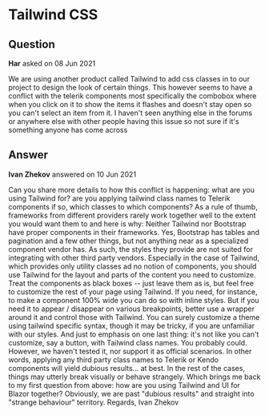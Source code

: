 # Tailwind CSS

## Question

**Har** asked on 08 Jun 2021

We are using another product called Tailwind to add css classes in to our project to design the look of certain things. This however seems to have a conflict with the telerik components most specifically the combobox where when you click on it to show the items it flashes and doesn't stay open so you can't select an item from it. I haven't seen anything else in the forums or anywhere else with other people having this issue so not sure if it's something anyone has come across

## Answer

**Ivan Zhekov** answered on 10 Jun 2021

Can you share more details to how this conflict is happening: what are you using Tailwind for? are you applying tailwind class names to Telerik components if so, which classes to which components? As a rule of thumb, frameworks from different providers rarely work together well to the extent you would want them to and here is why: Neither Tailwind nor Bootstrap have proper components in their frameworks. Yes, Bootstrap has tables and pagination and a few other things, but not anything near as a specialized component vendor has. As such, the styles they provide are not suited for integrating with other third party vendors. Especially in the case of Tailwind, which provides only utility classes ad no notion of components, you should use Tailwind for the layout and parts of the content you need to customize. Treat the components as black boxes -- just leave them as is, but feel free to customize the rest of your page using Tailwind. If you need, for instance, to make a component 100% wide you can do so with inline styles. But if you need it to appear / disappear on various breakpoints, better use a wrapper around it and control those with Tailwind. You can surely customize a theme using tailwind specific syntax, though it may be tricky, if you are unfamiliar with our styles. And just to emphasis on one last thing: it's not like you can't customize, say a button, with Tailwind class names. You probably could. However, we haven't tested it, nor support it as official scenarios. In other words, applying any third party class names to Telerik or Kendo components will yield dubious results... at best. In the rest of the cases, things may utterly break visually or behave strangely. Which brings me back to my first question from above: how are you using Tailwind and UI for Blazor together? Obviously, we are past "dubious results" and straight into "strange behaviour" territory. Regards, Ivan Zhekov
